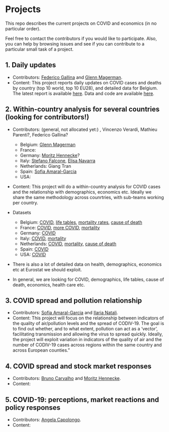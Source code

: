 # Projects
This repo describes the current projects on COVID and economics (in no particular order).

Feel free to contact the contributors if you would like to participate.
Also, you can help by browsing issues and see if you can contribute to a particular small task of a project.


## 1. Daily updates
  - Contributors: [Federico Gallina](https://github.com/FedeGall) and [Glenn Magerman](https://github.com/glennmagerman).
  - Content: This project reports daily updates on COVID cases and deaths by country (top 10 world, top 10 EU28), and detailed data for Belgium. The latest report is available [here](https://learning-from-the-curve.github.io).
Data and code are available [here](https://github.com/Learning-from-the-curve/daily-updates).

## 2. Within-country analysis for several countries (looking for contributors!)
  - Contributors: (general, not allocated yet:) , Vincenzo Verardi, Mathieu Parenti?, Federico Gallina?
    - Belgium: [Glenn Magerman](https://github.com/glennmagerman)
    - France:
    - Germany: [Moritz Hennecke](https://github.com/AAoritz)?
    - Italy: [Stefano Falcone](), [Elisa Navarra](https://github.com/elisanavarra)
    - Netherlands: Giang Tran
    - Spain: [Sofia Amaral-Garcia](https://github.com/samaralgarcia)
    - USA:
  - Content: This project will do a within-country analysis for COVID cases and the relationship with demographics, economics etc. Ideally we share the same methodology across counrtries, with sub-teams working per country.
  - Datasets
    - Belgium: [COVID](https://epistat.wiv-isp.be/covid/), [life tables](https://statbel.fgov.be/sites/default/files/files/documents/bevolking/5.4%20Sterfte%2C%20levensverwachting%20en%20doodsoorzaken/5.4.3%20Sterftetafels%20en%20levensverwachting/sterftetafelsAE.xls), [mortality rates](https://epistat.wiv-isp.be/momo/), [cause of death](https://statbel.fgov.be/en/themes/population/mortality-life-expectancy-and-causes-death/causes-death#figures) 
    - France: [COVID](https://www.data.gouv.fr/fr/datasets/donnees-hospitalieres-relatives-a-lepidemie-de-covid-19/), [more COVID](https://github.com/opencovid19-fr/data), [mortality](https://www.cepidc.inserm.fr/causes-medicales-de-deces/interroger-les-donnees-de-mortalite)
    - Germany: [COVID](https://github.com/jgehrcke/covid-19-germany-gae)
    - Italy: [COVID](https://github.com/pcm-dpc/COVID-19), [mortality]( https://www.epicentro.iss.it/coronavirus/sars-cov-2-sorveglianza-dati)
    - Netherlands: [COVID](https://www.rivm.nl/actuele-informatie-over-coronavirus), [mortality](https://www.rivm.nl/monitoring-sterftecijfers-nederland), [cause of death](https://opendata.cbs.nl/statline/#/CBS/nl/dataset/7052_95/table?ts=1586241169874)
    - Spain: [COVID](https://github.com/datadista/datasets/tree/master/COVID%2019)
    - USA: [COVID](https://github.com/nytimes/covid-19-data)
 
- There is also a lot of detailed data on health, demographics, economics etc at Eurostat we should exploit.
- In general, we are looking for COVID, demographics, life tables, cause of death, economics, health care etc.
 
## 3. COVID spread and pollution relationship
  - Contributors: [Sofia Amaral-Garcia](https://github.com/samaralgarcia) and [Ilaria Natali](https://github.com/Ilaria0205).
  - Content: This project will focus on the relationship between indicators of the quality of air/pollution levels and the   spread of CODIV-19. The goal is to find out whether, and to what extent, pollution can act as a ‘vector’, facilitating transmission and allowing the virus to spread quickly. Ideally, the project will exploit variation in indicators of the quality of air and the number of CODIV-19 cases across regions within the same country and across European counties.”
  
## 4. COVID spread and stock market responses
  - Contributors: [Bruno Carvalho](https://github.com/bmpcarvalho)  and [Moritz Hennecke](https://github.com/AAoritz).
  - Content: 
  
## 5. COVID-19: perceptions, market reactions and policy responses
  - Contributors: [Angela Capolongo](https://github.com/AngelaCapolongo).
  - Content: 
